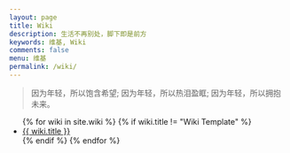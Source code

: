 ```yaml
---
layout: page
title: Wiki
description: 生活不再别处，脚下即是前方
keywords: 维基, Wiki
comments: false
menu: 维基
permalink: /wiki/
---
```


> 因为年轻，所以饱含希望;
  因为年轻，所以热泪盈眶;
  因为年轻，所以拥抱未来。

<ul class="listing">
{% for wiki in site.wiki %}
{% if wiki.title != "Wiki Template" %}
<li class="listing-item"><a href="{{ site.url }}{{ wiki.url }}">{{ wiki.title }}</a></li>
{% endif %}
{% endfor %}
</ul>
